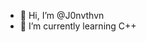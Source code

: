 - 👋 Hi, I’m @J0nvthvn
- 🌱 I’m currently learning C++

<!---
J0nvthvn/J0nvthvn is a ✨ special ✨ repository because its `README.md` (this file) appears on your GitHub profile.
You can click the Preview link to take a look at your changes.
--->
